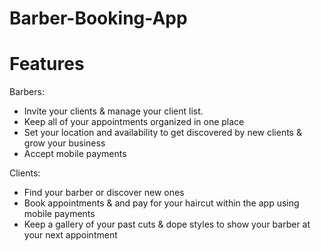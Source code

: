 # Barber-Booking-App

# Features 

Barbers:
- Invite your clients & manage your client list. 
- Keep all of your appointments organized in one place
- Set your location and availability to get discovered by new clients & grow your business
- Accept mobile payments

Clients:
- Find your barber or discover new ones
- Book appointments & and pay for your haircut within the app using mobile payments
- Keep a gallery of your past cuts & dope styles to show your barber at your next appointment
